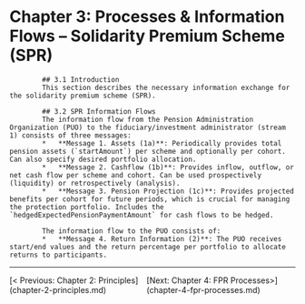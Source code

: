 # Chapter 3: Processes & Information Flows – Solidarity Premium Scheme (SPR)

            ## 3.1 Introduction
            This section describes the necessary information exchange for the solidarity premium scheme (SPR).

            ## 3.2 SPR Information Flows
            The information flow from the Pension Administration Organization (PUO) to the fiduciary/investment administrator (stream 1) consists of three messages:
            *   **Message 1. Assets (1a)**: Periodically provides total pension assets (`startAmount`) per scheme and optionally per cohort. Can also specify desired portfolio allocation.
            *   **Message 2. Cashflow (1b)**: Provides inflow, outflow, or net cash flow per scheme and cohort. Can be used prospectively (liquidity) or retrospectively (analysis).
            *   **Message 3. Pension Projection (1c)**: Provides projected benefits per cohort for future periods, which is crucial for managing the protection portfolio. Includes the `hedgedExpectedPensionPaymentAmount` for cash flows to be hedged.

            The information flow to the PUO consists of:
            *   **Message 4. Return Information (2)**: The PUO receives start/end values and the return percentage per portfolio to allocate returns to participants.

---
<div style='display: flex; justify-content: space-between;'><div>[< Previous: Chapter 2: Principles](chapter-2-principles.md)</div><div>[Next: Chapter 4: FPR Processes>](chapter-4-fpr-processes.md)</div></div>